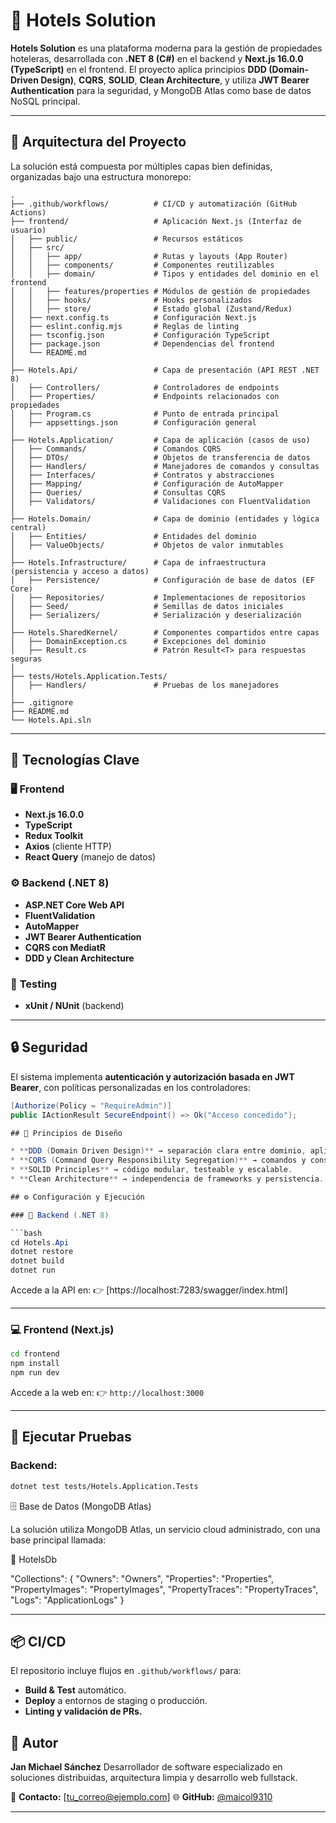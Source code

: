 # 🏨 Hotels Solution

**Hotels Solution** es una plataforma moderna para la gestión de propiedades hoteleras, desarrollada con **.NET 8 (C#)** en el backend y **Next.js 16.0.0 (TypeScript)** en el frontend.
El proyecto aplica principios **DDD (Domain-Driven Design)**, **CQRS**, **SOLID**, **Clean Architecture**, y utiliza **JWT Bearer Authentication** para la seguridad, y MongoDB Atlas como base de datos NoSQL principal.

---

## 🧩 Arquitectura del Proyecto

La solución está compuesta por múltiples capas bien definidas, organizadas bajo una estructura monorepo:

```
.
├── .github/workflows/          # CI/CD y automatización (GitHub Actions)
├── frontend/                   # Aplicación Next.js (Interfaz de usuario)
│   ├── public/                 # Recursos estáticos
│   ├── src/
│   │   ├── app/                # Rutas y layouts (App Router)
│   │   ├── components/         # Componentes reutilizables
│   │   ├── domain/             # Tipos y entidades del dominio en el frontend
│   │   ├── features/properties # Módulos de gestión de propiedades
│   │   ├── hooks/              # Hooks personalizados
│   │   ├── store/              # Estado global (Zustand/Redux)
│   ├── next.config.ts          # Configuración Next.js
│   ├── eslint.config.mjs       # Reglas de linting
│   ├── tsconfig.json           # Configuración TypeScript
│   ├── package.json            # Dependencias del frontend
│   └── README.md
│
├── Hotels.Api/                 # Capa de presentación (API REST .NET 8)
│   ├── Controllers/            # Controladores de endpoints
│   ├── Properties/             # Endpoints relacionados con propiedades
│   ├── Program.cs              # Punto de entrada principal
│   ├── appsettings.json        # Configuración general
│
├── Hotels.Application/         # Capa de aplicación (casos de uso)
│   ├── Commands/               # Comandos CQRS
│   ├── DTOs/                   # Objetos de transferencia de datos
│   ├── Handlers/               # Manejadores de comandos y consultas
│   ├── Interfaces/             # Contratos y abstracciones
│   ├── Mapping/                # Configuración de AutoMapper
│   ├── Queries/                # Consultas CQRS
│   ├── Validators/             # Validaciones con FluentValidation
│
├── Hotels.Domain/              # Capa de dominio (entidades y lógica central)
│   ├── Entities/               # Entidades del dominio
│   ├── ValueObjects/           # Objetos de valor inmutables
│
├── Hotels.Infrastructure/      # Capa de infraestructura (persistencia y acceso a datos)
│   ├── Persistence/            # Configuración de base de datos (EF Core)
│   ├── Repositories/           # Implementaciones de repositorios
│   ├── Seed/                   # Semillas de datos iniciales
│   ├── Serializers/            # Serialización y deserialización
│
├── Hotels.SharedKernel/        # Componentes compartidos entre capas
│   ├── DomainException.cs      # Excepciones del dominio
│   ├── Result.cs               # Patrón Result<T> para respuestas seguras
│
├── tests/Hotels.Application.Tests/
│   ├── Handlers/               # Pruebas de los manejadores
│
├── .gitignore
├── README.md
└── Hotels.Api.sln
```

---

## 🚀 Tecnologías Clave

### 🖥️ **Frontend**

* **Next.js 16.0.0**
* **TypeScript**
* **Redux Toolkit**
* **Axios** (cliente HTTP)
* **React Query** (manejo de datos)

### ⚙️ **Backend (.NET 8)**

* **ASP.NET Core Web API**
* **FluentValidation**
* **AutoMapper**
* **JWT Bearer Authentication**
* **CQRS con MediatR**
* **DDD y Clean Architecture**

### 🧪 **Testing**

* **xUnit / NUnit** (backend)

---

## 🔒 Seguridad

El sistema implementa **autenticación y autorización basada en JWT Bearer**, con políticas personalizadas en los controladores:

```csharp
[Authorize(Policy = "RequireAdmin")]
public IActionResult SecureEndpoint() => Ok("Acceso concedido");

## 🧠 Principios de Diseño

* **DDD (Domain Driven Design)** → separación clara entre dominio, aplicación, infraestructura y presentación.
* **CQRS (Command Query Responsibility Segregation)** → comandos y consultas gestionados por `MediatR`.
* **SOLID Principles** → código modular, testeable y escalable.
* **Clean Architecture** → independencia de frameworks y persistencia.

## ⚙️ Configuración y Ejecución

### 🧩 Backend (.NET 8)

```bash
cd Hotels.Api
dotnet restore
dotnet build
dotnet run
```

Accede a la API en:
👉 [https://localhost:7283/swagger/index.html]

---

### 💻 Frontend (Next.js)

```bash
cd frontend
npm install
npm run dev
```

Accede a la web en:
👉 `http://localhost:3000`

---

## 🧪 Ejecutar Pruebas

### Backend:

```bash
dotnet test tests/Hotels.Application.Tests
```

🗄️ Base de Datos (MongoDB Atlas)


La solución utiliza MongoDB Atlas, un servicio cloud administrado, con una base principal llamada:

🧱 HotelsDb

"Collections": { "Owners": "Owners", "Properties": "Properties", "PropertyImages": "PropertyImages", "PropertyTraces": "PropertyTraces", "Logs": "ApplicationLogs" }

---

## 📦 CI/CD

El repositorio incluye flujos en `.github/workflows/` para:

* **Build & Test** automático.
* **Deploy** a entornos de staging o producción.
* **Linting y validación de PRs.**


## 👥 Autor

**Jan Michael Sánchez**
Desarrollador de software especializado en soluciones distribuidas, arquitectura limpia y desarrollo web fullstack.

📧 **Contacto:** [[tu_correo@ejemplo.com](mailto:tu_correo@ejemplo.com)]
🌐 **GitHub:** [@maicol9310](https://github.com/maicol9310)

---


